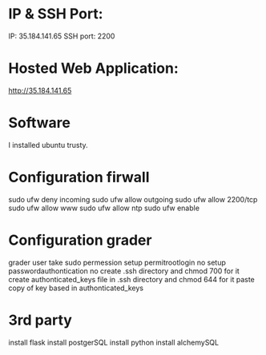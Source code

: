 # IP & SSH Port:
  IP: 35.184.141.65
  SSH port: 2200
  
# Hosted Web Application:
  http://35.184.141.65

# Software
  I installed ubuntu trusty.

# Configuration firwall
  sudo ufw deny incoming
  sudo ufw allow outgoing
  sudo ufw allow 2200/tcp
  sudo ufw allow www
  sudo ufw allow ntp
  sudo ufw enable
  
# Configuration grader
  grader user take sudo permession
  setup permitrootlogin no
  setup passwordauthontication no
  create .ssh directory and chmod 700 for it
  create authonticated_keys file in .ssh directory and chmod 644 for it
  paste copy of key based in authonticated_keys
  
# 3rd party
  install flask
  install postgerSQL
  install python
  install alchemySQL
